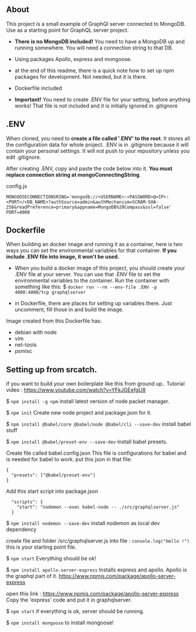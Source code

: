 ## About
This project is a small example of GraphQl server connected to MongoDB. Use as a starting point for GraphQL server project.

- **There is no MongoDB included!** You need to have a MongoDB up and running somewhere. You will need a connection string to that DB.
- Using packages Apollo, express and mongoose.
- at the end of this readme, there is a quick note how to set up npm packages for development. Not needed, but it is there.
- Dockerfile included

- **Important!** You need to create .ENV file for your setting, before anything works! That file is not included and it is initially ignored in .gitignore

## .ENV 
When cloned, you need to **create a file called '.ENV' to the root**. It stores all the configuration data for whole project.
.ENV is in .gitignore because it will contain your personal settings. It will not push to your repository unless you edit .gitignore.

After creating .ENV, copy and paste the code below into it. 
**You must replace connection string at mongoConnectingString**.  

config.js
```
MONGOOSECONNECTIONSRING='mongodb://<USERNAME>:<PASSWORD>@<IP>:<PORT>/<DB_NAME>?authSource=admin&authMechanism=SCRAM-SHA-256&readPreference=primary&appname=MongoDB%20Compass&ssl=false'
PORT=4000 
```
## Dockerfile
When building an docker image and running it as a container, here is two ways you can set the environmental variables for that container. **If you include .ENV file into image, it won't be used.**
- When you build a docker image of this project, you should create your .ENV file at your server. 
You can use that .ENV file to set the environmental variables to the container.  Run the container with something like this:
$ `docker run --rm --env-file .ENV -p 4000:4000/tcp graphqlserver`

- in Dockerfile, there are places for setting up variables there. Just uncomment, fill those in and build the image. 

Image created from this Dockerfile has:

- debian with node
- vim 
- net-tools
- psmisc

## Setting up from srcatch.
if you want to build your own boilerplate like this from ground up..
Tutorial video : https://www.youtube.com/watch?v=YFkJGEefgU8

$ `npm install -g npm`
install latest version of node packet manager.

$ `npm init` 
Create new node project and package.json for it.

$ `npm install @babel/core @babel/node @babel/cli --save-dev`
install babel stuff

$ `npm install @babel/preset-env --save-dev`
install babel presets. 

Create file called babel.config.json
This file is configurations for babel and is needed for babel to work.
put this json in that file:

```
{
  "presets": ["@babel/preset-env"]
}
```

Add this start script into package.json

```
  "scripts": {
    "start": "nodemon --exec babel-node -- ./src/graphqlserver.js"
  }
 ```

$ `npm install nodemon --save-dev`
install nodemon as local dev dependency

create file and folder /src/graphqlserver.js
into file : `console.log("Hello !")`
this is your starting point file.

$ `npm start`
Everything should be ok! 

$ `npm install apollo-server-express` 
Installs express and apollo. Apollo is the graphql part of it.
https://www.npmjs.com/package/apollo-server-express

open this link : https://www.npmjs.com/package/apollo-server-express
Copy the 'express' code and put it in graphqlserver.

$ `npm start`
if everything is ok, server should be running.

$ `npm install mongoose`
to install mongoose!

